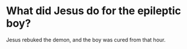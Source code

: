 # What did Jesus do for the epileptic boy?

Jesus rebuked the demon, and the boy was cured from that hour.
